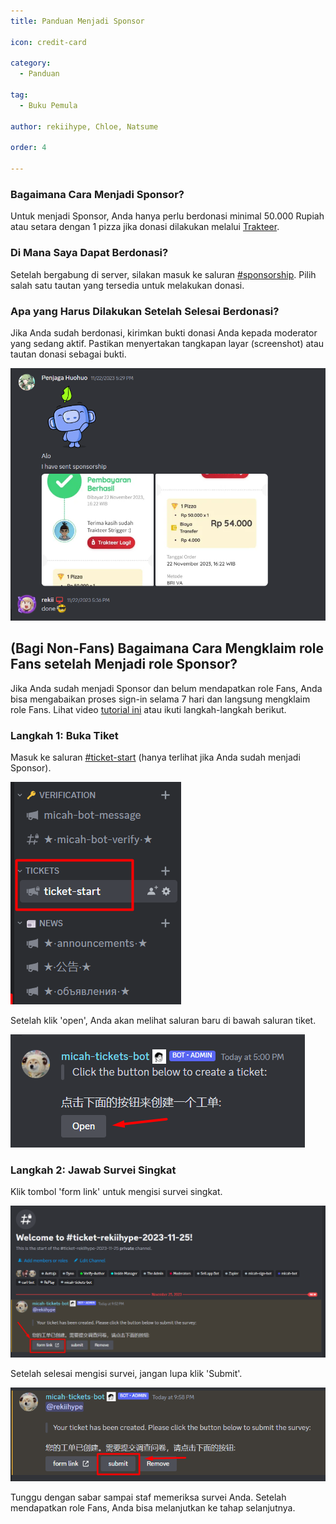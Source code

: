 ```yaml
---
title: Panduan Menjadi Sponsor

icon: credit-card

category:
  - Panduan

tag:
  - Buku Pemula

author: rekiihype, Chloe, Natsume

order: 4

---
```


### Bagaimana Cara Menjadi Sponsor?

Untuk menjadi Sponsor, Anda hanya perlu berdonasi minimal 50.000 Rupiah atau setara dengan 1 pizza jika donasi dilakukan melalui [Trakteer](https://trakteer.id/strigger).

### Di Mana Saya Dapat Berdonasi?

Setelah bergabung di server, silakan masuk ke saluran [#sponsorship](https://discord.com/channels/1069057220802781265/1097565269985071205). Pilih salah satu tautan yang tersedia untuk melakukan donasi.

### Apa yang Harus Dilakukan Setelah Selesai Berdonasi?

Jika Anda sudah berdonasi, kirimkan bukti donasi Anda kepada moderator yang sedang aktif. Pastikan menyertakan tangkapan layar (screenshot) atau tautan donasi sebagai bukti.

![Bukti Donasi](/assets/images/docs/202312/proof.png)

## (Bagi Non-Fans) Bagaimana Cara Mengklaim role Fans setelah Menjadi role Sponsor?

Jika Anda sudah menjadi Sponsor dan belum mendapatkan role Fans, Anda bisa mengabaikan proses sign-in selama 7 hari dan langsung mengklaim role Fans. Lihat video [tutorial ini](https://www.youtube.com/watch?v=cHRC7XdsKQo&list=PL5eI1Tb64p56Mp6JqoR_o3BYk9UFTbOQI&index=1&pp=iAQB) atau ikuti langkah-langkah berikut.

### Langkah 1: Buka Tiket

Masuk ke saluran [#ticket-start](https://discord.com/channels/1069057220802781265/1152887509517344870) (hanya terlihat jika Anda sudah menjadi Sponsor).

![Buka Tiket](/assets/images/docs/202312/openticket1.png)

Setelah klik 'open', Anda akan melihat saluran baru di bawah saluran tiket.

![Buka Tiket](/assets/images/docs/202312/openticket2.png)

### Langkah 2: Jawab Survei Singkat

Klik tombol 'form link' untuk mengisi survei singkat.

![Buka Tiket](/assets/images/docs/202312/openticket3.png)

Setelah selesai mengisi survei, jangan lupa klik 'Submit'.

![Buka Tiket](/assets/images/docs/202312/openticket4.png)

Tunggu dengan sabar sampai staf memeriksa survei Anda. Setelah mendapatkan role Fans, Anda bisa melanjutkan ke tahap selanjutnya.
